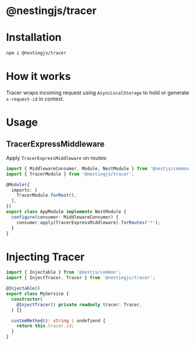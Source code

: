 # @nestingjs/tracer

# Installation

```bash
npm i @nestingjs/tracer
```

# How it works

Tracer wraps incoming request using `AsyncLocalStorage` to hold or generate `x-request-id` in context.

# Usage

## TracerExpressMiddleware

Apply `TracerExpressMiddleware` on routes:

```ts
import { MiddlewareConsumer, Module, NestModule } from '@nestjs/common';
import { TracerModule } from '@nestingjs/tracer';

@Module({
  imports: [
    TracerModule.forRoot(),
  ],
})
export class AppModule implements NestModule {
  configure(consumer: MiddlewareConsumer) {
    consumer.apply(TracerExpressMiddleware).forRoutes('*');
  }
}
```

# Injecting Tracer

```ts
import { Injectable } from '@nestjs/common';
import { InjectTracer, Tracer } from '@nestingjs/tracer';

@Injectable()
export class MyService {
  constructor(
    @InjectTracer() private readonly tracer: Tracer,
  ) {}

  customMethod(): string | undefiend {
    return this.tracer.id;
  }
}
```
